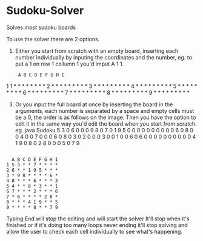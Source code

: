 # Sudoku-Solver
Solves *most* sudoku boards

To use the solver there are 2 options. 
1. Either you start from scratch with an empty board, inserting each number individually by inputing the coordinates and the number, eg. to put a 1 on row 1 collumn 1 you'd imput A 1 1.

   ```
    A B C D E F G H I
  1 1 * * * * * * * *
  2 * * * * * * * * *
  3 * * * * * * * * *
  4 * * * * * * * * *
  5 * * * * * * * * *
  6 * * * * * * * * *
  7 * * * * * * * * *
  8 * * * * * * * * *
  9 * * * * * * * * *


3. Or you input the full board at once by inserting the board in the arguments, each number is separated by a space and empty cells must be a 0, the order is as follows on the image. Then you have the option to edit it in the same way you'd edit the board when you start from scratch. eg. java Sudoku 5 3 0 6 0 0 0 9 8 0 7 0 1 9 5 0 0 0 0 0 0 0 0 0 0 6 0 8 0 0 4 0 0 7 0 0 0 6 0 8 0 3 0 2 0 0 0 3 0 0 1 0 0 6 0 6 0 0 0 0 0 0 0 0 0 0 4 1 9 0 8 0 2 8 0 0 0 5 0 7 9

```   

  A B C D E F G H I
1 5 3 * * 7 * * * *
2 6 * * 1 9 5 * * *
3 * 9 8 * * * * 6 *
4 8 * * * 6 * * * 3
5 4 * * 8 * 3 * * 1
6 7 * * * 2 * * * 6
7 * 6 * * * * 2 8 *
8 * * * 4 1 9 * * 5
9 * * * * 8 * * 7 9

```

Typing End will stop the editing and will start the solver
It'll stop when it's finished or if it's doing too many loops never ending it'll stop solving and allow the user to check each cell individually to see what's happening.
